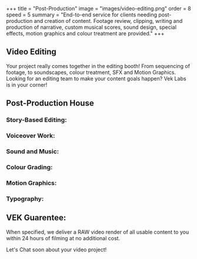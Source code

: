 +++
title = "Post-Production"
image = "images/video-editing.png"
order = 8
speed = 5
summary = "End-to-end service for clients needing post-production and creation of content. Footage review, clipping, writing and production of narrative, custom musical scores, sound design, special effects, motion graphics and colour treatment are provided."
+++

## Video Editing 

Your project really comes together in the editing booth! From sequencing of footage, to soundscapes, colour treatment, SFX and Motion Graphics. Looking for an editing team to make your content goals happen? Vek Labs is in your corner! 

## Post-Production House 

### Story-Based Editing:

### Voiceover Work:

### Sound and Music: 

### Colour Grading: 

### Motion Graphics:

### Typography:

## VEK Guarentee: 

When specified, we deliver a RAW video render of all usable content to you within 24 hours of filming at no additional cost.

Let's Chat soon about your video project! 